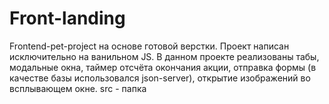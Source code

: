 # Front-landing
Frontend-pet-project на основе готовой верстки. Проект написан исключительно на ванильном JS.
В данном проекте реализованы табы, модальные окна, таймер отсчёта окончания акции, отправка формы (в качестве базы использовался json-server), открытие изображений во всплывающем окне. 
src - папка 
